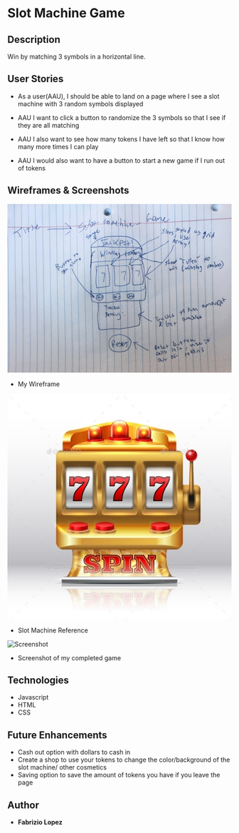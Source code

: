 # Slot Machine Game

## Description
Win by matching 3 symbols in a horizontal line. 

## User Stories
- As a user(AAU), I should be able to land on a page where I see a slot machine with 3 random symbols displayed

- AAU I want to click a button to randomize the 3 symbols so that I see if they are all matching

- AAU I also want to see how many tokens I have left so that I know how many more times I can play

- AAU I would also want to have a button to start a new game if I run out of tokens

## Wireframes & Screenshots
![Wireframe](images/mywireframe.jpeg)
- My Wireframe

![Slot Machine](images/slot-machine-ref.jpg)
- Slot Machine Reference

![Screenshot](images/screenshot.jpg)
- Screenshot of my completed game

## Technologies
- Javascript
- HTML
- CSS

## Future Enhancements
- Cash out option with dollars to cash in
- Create a shop to use your tokens to change the color/background of the slot machine/ other cosmetics
- Saving option to save the amount of tokens you have if you leave the page

## Author
- **Fabrizio Lopez**